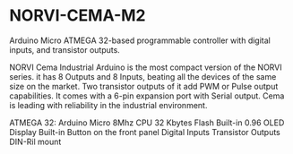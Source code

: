 # NORVI-CEMA-M2
Arduino Micro ATMEGA 32-based programmable controller with digital inputs, and transistor outputs.

NORVI Cema Industrial Arduino is the most compact version of the NORVI series. 
it has 8 Outputs and 8 Inputs, beating all the devices of the same size on the market. 
Two transistor outputs of it add PWM or Pulse output capabilities. 
It comes with a 6-pin expansion port with Serial output. 
Cema is leading with reliability in the industrial environment. 

ATMEGA 32:  Arduino Micro
            8Mhz CPU
            32 Kbytes Flash
Built-in 0.96 OLED Display
Built-in Button on the front panel
Digital Inputs
Transistor Outputs
DIN-Ril mount
